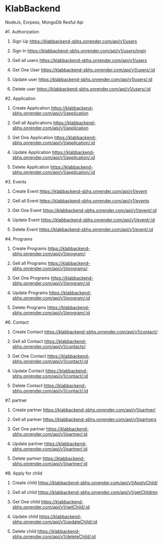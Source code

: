 # KlabBackend

NodeJs, Exrpess, MongoDb Resful Api

#1. Authorization

1. Sign Up
   https://klabbackend-sbhs.onrender.com/api/v1/users

2. Sign In
   https://klabbackend-sbhs.onrender.com/api/v1/users/login

3. Gell all users
   https://klabbackend-sbhs.onrender.com/api/v1/users

4. Get One User
   https://klabbackend-sbhs.onrender.com/api/v1/users/:id

5. Update user
https://klabbackend-sbhs.onrender.com/api/v1/users/:id

6. Delete user
   https://klabbackend-sbhs.onrender.com/api/v1/users/:id

#2. Application

1. Create Application
   https://klabbackend-sbhs.onrender.com/api/v1/application

2. Gell all Applications
   https://klabbackend-sbhs.onrender.com/api/v1/application

3. Get One Application
   https://klabbackend-sbhs.onrender.com/api/v1/application/:id

4. Update Application
https://klabbackend-sbhs.onrender.com/api/v1/application/:id

5. Delete Application
   https://klabbackend-sbhs.onrender.com/api/v1/application/:id

#3. Events

1. Create Event
   https://klabbackend-sbhs.onrender.com/api/v1/event

2. Gell all Event
   https://klabbackend-sbhs.onrender.com/api/v1/events

3. Get One Event
   https://klabbackend-sbhs.onrender.com/api/v1/event/:id

4. Update Event
https://klabbackend-sbhs.onrender.com/api/v1/event/:id

5. Delete Event
   https://klabbackend-sbhs.onrender.com/api/v1/event/:id

#4. Programs

1. Create Programs
   https://klabbackend-sbhs.onrender.com/api/v1/program/:

2. Gell all Programs
   https://klabbackend-sbhs.onrender.com/api/v1/programs/:

3. Get One Programs
   https://klabbackend-sbhs.onrender.com/api/v1/program/:id

4. Update Programs
https://klabbackend-sbhs.onrender.com/api/v1/program/:id

5. Delete Programs
   https://klabbackend-sbhs.onrender.com/api/v1/program/:id

#6. Contact

1. Create Contact
   https://klabbackend-sbhs.onrender.com/api/v1/contact/:

2. Gell all Contact
   https://klabbackend-sbhs.onrender.com/api/v1/contacts/:

3. Get One Contact
   https://klabbackend-sbhs.onrender.com/api/v1/contact/:id

4. Update Contact
https://klabbackend-sbhs.onrender.com/api/v1/contact/:id

5. Delete Contact
   https://klabbackend-sbhs.onrender.com/api/v1/contact/:id

#7. partner

1. Create partner
   https://klabbackend-sbhs.onrender.com/api/v1/partner/

2. Gell all partner
   https://klabbackend-sbhs.onrender.com/api/v1/partners

3. Get One partner
   https://klabbackend-sbhs.onrender.com/api/v1/partner/:id

4. Update partner
https://klabbackend-sbhs.onrender.com/api/v1/partner/:id

5. Delete partner
   https://klabbackend-sbhs.onrender.com/api/v1/partner/:id

#8. Apply for child

1. Create child
   https://klabbackend-sbhs.onrender.com/api/v1/ApplyChild/

2. Gell all child
   https://klabbackend-sbhs.onrender.com/api/v1/getChildren

3. Get One child
   https://klabbackend-sbhs.onrender.com/api/v1/getChild/:id

4. Update child
https://klabbackend-sbhs.onrender.com/api/v1/updateChild/:id

5. Delete child
   https://klabbackend-sbhs.onrender.com/api/v1/deleteChild/:id
